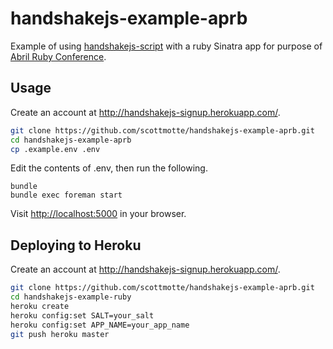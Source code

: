 # handshakejs-example-aprb 

Example of using [handshakejs-script](https://github.com/handshakejs/handshakejs-script) with a ruby Sinatra app for purpose of [Abril Ruby Conference](http://abrilproruby.com).

## Usage

Create an account at <http://handshakejs-signup.herokuapp.com/>.

```bash
git clone https://github.com/scottmotte/handshakejs-example-aprb.git
cd handshakejs-example-aprb
cp .example.env .env
```

Edit the contents of .env, then run the following.

```
bundle
bundle exec foreman start
```

Visit [http://localhost:5000](http://localhost:5000) in your browser.

## Deploying to Heroku

Create an account at <http://handshakejs-signup.herokuapp.com/>.

```bash
git clone https://github.com/scottmotte/handshakejs-example-aprb.git
cd handshakejs-example-ruby
heroku create
heroku config:set SALT=your_salt
heroku config:set APP_NAME=your_app_name
git push heroku master
```

